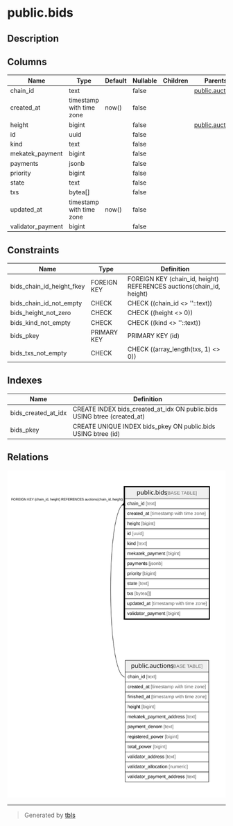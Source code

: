# public.bids

## Description

## Columns

| Name | Type | Default | Nullable | Children | Parents | Comment |
| ---- | ---- | ------- | -------- | -------- | ------- | ------- |
| chain_id | text |  | false |  | [public.auctions](public.auctions.md) |  |
| created_at | timestamp with time zone | now() | false |  |  |  |
| height | bigint |  | false |  | [public.auctions](public.auctions.md) |  |
| id | uuid |  | false |  |  |  |
| kind | text |  | false |  |  |  |
| mekatek_payment | bigint |  | false |  |  |  |
| payments | jsonb |  | false |  |  |  |
| priority | bigint |  | false |  |  |  |
| state | text |  | false |  |  |  |
| txs | bytea[] |  | false |  |  |  |
| updated_at | timestamp with time zone | now() | false |  |  |  |
| validator_payment | bigint |  | false |  |  |  |

## Constraints

| Name | Type | Definition |
| ---- | ---- | ---------- |
| bids_chain_id_height_fkey | FOREIGN KEY | FOREIGN KEY (chain_id, height) REFERENCES auctions(chain_id, height) |
| bids_chain_id_not_empty | CHECK | CHECK ((chain_id <> ''::text)) |
| bids_height_not_zero | CHECK | CHECK ((height <> 0)) |
| bids_kind_not_empty | CHECK | CHECK ((kind <> ''::text)) |
| bids_pkey | PRIMARY KEY | PRIMARY KEY (id) |
| bids_txs_not_empty | CHECK | CHECK ((array_length(txs, 1) <> 0)) |

## Indexes

| Name | Definition |
| ---- | ---------- |
| bids_created_at_idx | CREATE INDEX bids_created_at_idx ON public.bids USING btree (created_at) |
| bids_pkey | CREATE UNIQUE INDEX bids_pkey ON public.bids USING btree (id) |

## Relations

![er](public.bids.svg)

---

> Generated by [tbls](https://github.com/k1LoW/tbls)
